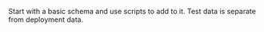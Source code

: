 Start with a basic schema and use scripts to add to it.
Test data is separate from deployment data.
